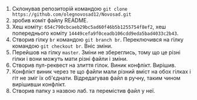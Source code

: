 1. Склонував репозиторій командою `git clone https://github.com/olegnovosad12/Novosad.git`
2. зробив коміт файлу README.
3. Хеш коміту: `654c790cbcaeb29bc5ad60f46b5b1255754f8ef2`, хеш попереднього коміту `14449cefa9f0ceadb106cdd9eda5bad4033c2b43`.
4. Створив гілку `br` командою `git branch br`. Переключився на гілку командою `git checkout br`. Вніс зміни.
5. Перейшов на гілку `master`. Зміни не збереглись, тому що це різні гілки і вони можуть мати різні файли і зміни.
6. Створив пул-реквест на злиття гілок. Виник конфлікт. Вирішив.
7. Конфлікт виник через те що файли мали різний вміст на обох гілках і гіт не зміг їх об'єднати. Відредагував файл в ручну, таким чином вирішивши конфлікт.
8. Створив папку з назвою лаб. та перемістив файл у неї.